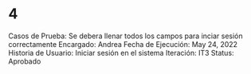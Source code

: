 # 4

Casos de Prueba: Se debera llenar todos los campos para inciar sesión correctamente
Encargado: Andrea
Fecha de Ejecución: May 24, 2022
Historia de Usuario: Iniciar sesión en el sistema
Iteración: IT3
Status: Aprobado